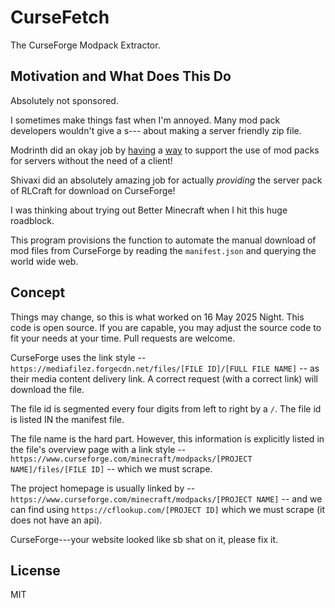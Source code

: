 # CurseFetch

The CurseForge Modpack Extractor.

## Motivation and What Does This Do

Absolutely not sponsored.

I sometimes make things fast when I'm annoyed. Many mod pack developers wouldn't give a s--- about making a server friendly zip file.

Modrinth did an okay job by [having](https://support.modrinth.com/en/articles/8802250-modpacks-on-modrinth) a
[way](https://github.com/nothub/mrpack-install) to support the use of mod packs for servers without the need of a client!

Shivaxi did an absolutely amazing job for actually *providing* the server pack of RLCraft for download on CurseForge!

I was thinking about trying out Better Minecraft when I hit this huge roadblock.

This program provisions the function to automate the manual download of mod files from CurseForge by reading the `manifest.json`
and querying the world wide web.

## Concept

Things may change, so this is what worked on 16 May 2025 Night. This code is open source. If you are capable, you may
adjust the source code to fit your needs at your time. Pull requests are welcome.

CurseForge uses the link style --
`https://mediafilez.forgecdn.net/files/[FILE ID]/[FULL FILE NAME]`
-- as their media content delivery link. A correct request (with a correct link) will download the file.

The file id is segmented every four digits from left to right by a `/`. The file id is listed IN the manifest file.

The file name is the hard part. However, this information is explicitly listed in the file's overview page with a link style --
`https://www.curseforge.com/minecraft/modpacks/[PROJECT NAME]/files/[FILE ID]`
-- which we must scrape.

The project homepage is usually linked by --
`https://www.curseforge.com/minecraft/modpacks/[PROJECT NAME]`
-- and we can find using `https://cflookup.com/[PROJECT ID]` which we must scrape (it does not have an api).

CurseForge---your website looked like sb shat on it, please fix it.

## License

MIT